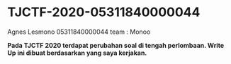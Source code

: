 # TJCTF-2020-05311840000044
Agnes Lesmono 05311840000044
team : Monoo

**Pada TJCTF 2020 terdapat perubahan soal di tengah perlombaan. Write Up ini dibuat berdasarkan yang saya kerjakan.**
